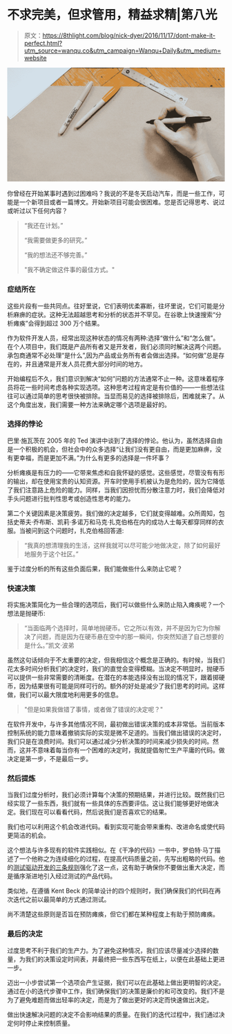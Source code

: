 # 不求完美，但求管用，精益求精|第八光

> 原文：<https://8thlight.com/blog/nick-dyer/2016/11/17/dont-make-it-perfect.html?utm_source=wanqu.co&utm_campaign=Wanqu+Daily&utm_medium=website>

![posts/2016-11-17-dont-make-it-perfect/not-perfect-work-refine-social.jpg](img/7d02f415868b176dab5a3e26a9474335.png)

你曾经在开始某事时遇到过困难吗？我说的不是冬天启动汽车，而是一些工作，可能是一个新项目或者一篇博文。开始新项目可能会很困难。您是否记得思考、说过或听过以下任何内容？

> “我还在计划。”
> 
> “我需要做更多的研究。”
> 
> “我的想法还不够完善。”
> 
> "我不确定做这件事的最佳方式。"

### 症结所在

这些片段有一些共同点。往好里说，它们表明优柔寡断，往坏里说，它们可能是分析麻痹的症状。这种无法超越思考和分析的状态并不罕见。在谷歌上快速搜索“分析瘫痪”会得到超过 300 万个结果。

作为软件开发人员，经常出现这种状态的情况有两种:选择“做什么”和“怎么做”。在个人项目中，我们既是产品所有者又是开发者，我们必须同时解决这两个问题。承包商通常不必处理“是什么”,因为产品或业务所有者会做出选择。“如何做”总是存在的，并且通常是开发人员花费大部分时间的地方。

开始编程后不久，我们意识到解决“如何”问题的方法通常不止一种。这意味着程序员将花一些时间考虑各种实现选项。这种思考过程肯定是有价值的——一些想法往往可以通过简单的思考很快被排除。当显而易见的选择被排除后，困难就来了。从这个角度出发，我们需要一种方法来确定哪个选项是最好的。

### 选择的悖论

巴里·施瓦茨在 2005 年的 Ted 演讲中谈到了选择的悖论。他认为，虽然选择自由是一个积极的机会，但社会中的众多选择“让我们没有更自由，而是更加麻痹，没有更幸福，而是更加不满。”为什么有更多的选择是一件坏事？

分析瘫痪是有压力的——它带来焦虑和自我怀疑的感觉。这些感觉，尽管没有有形的输出，却在使用宝贵的认知资源。开车时使用手机被认为是危险的，因为它降低了我们注意路上危险的能力。同样，当我们因担忧而分散注意力时，我们会降低对手头问题进行批判性思考或创造性思考的能力。

第二个关键因素是决策疲劳。我们做的决定越多，它们就变得越难。众所周知，包括史蒂夫·乔布斯、凯莉·多诺万和马克·扎克伯格在内的成功人士每天都穿同样的衣服。当被问到这个问题时，扎克伯格回答道:

> “我真的想清理我的生活，这样我就可以尽可能少地做决定，除了如何最好地服务于这个社区。”

鉴于过度分析的所有这些负面后果，我们能做些什么来防止它呢？

### 快速决策

将实施决策简化为一些合理的选项后，我们可以做些什么来防止陷入瘫痪呢？一个想法是抛硬币:

> “当面临两个选择时，简单地抛硬币。它之所以有效，并不是因为它为你解决了问题，而是因为在硬币悬在空中的那一瞬间，你突然知道了自己想要的是什么。”凯文·波弟

虽然这句话倾向于不太重要的决定，但我相信这个概念是正确的。有时候，当我们花太多时间分析我们的决定时，我们的直觉会变得模糊。当决定不明显时，抛硬币可以提供一些非常需要的清晰度。在潜在的本能选择没有出现的情况下，跟着掷硬币，因为结果很有可能是同样可行的。额外的好处是减少了我们思考的时间。这样做，我们可以最大限度地利用更多的信息。

> "但是如果我做错了事情，或者做了错误的决定呢？"

在软件开发中，与许多其他情况不同，最初做出错误决策的成本非常低。当前版本控制系统的能力意味着撤销实际的实现是微不足道的。当我们做出错误的决定时，我们只是在浪费时间。我们可以通过减少分析决策的时间来减少损失的时间。然而，这并不意味着每当你有一个困难的决定时，我就提倡匆忙生产平庸的代码。做决定是第一步，不是最后一步。

### 然后提炼

当我们过度分析时，我们必须计算每个决策的预期结果，并进行比较。既然我们已经实现了一些东西，我们就有一些具体的东西要评估。这让我们能够更好地做决定。我们现在可以看看代码，然后说我们是否喜欢它的结果。

我们也可以利用这个机会改进代码。看到实现可能会带来重构、改进命名或使代码更简洁的机会。

这个想法与许多现有的软件实践相似。在《干净的代码》一书中，罗伯特·马丁描述了一个他称之为连续细化的过程，在提高代码质量之前，先写出粗略的代码。他的[测试驱动开发的三条规则](http://butunclebob.com/ArticleS.UncleBob.TheThreeRulesOfTdd)强化了这一点，这有助于确保你不要做出重大决定，而是循序渐进地引入经过测试的产品代码。

类似地，在遵循 Kent Beck 的简单设计的四个规则时，我们确保我们的代码在再次迭代之前以最简单的方式通过测试。

尚不清楚这些原则是否旨在预防瘫痪，但它们都在某种程度上有助于预防瘫痪。

### 最后的决定

过度思考不利于我们的生产力。为了避免这种情况，我们应该尽量减少选择的数量，为我们的决策设定时间表，并最终把一些东西写在纸上，以便在此基础上更进一步。

迈出一小步尝试第一个选项会产生证据，我们可以在此基础上做出更明智的决定。通过在小的迭代步骤中工作，我们确保我们的决策是廉价的和可改变的。我们不是为了避免难题而做出轻率的决定，而是为了做出更好的决定而快速做出决定。

做出快速解决问题的决定不会影响结果的质量。在我们的迭代过程中，我们通过决定何时停止来控制质量。